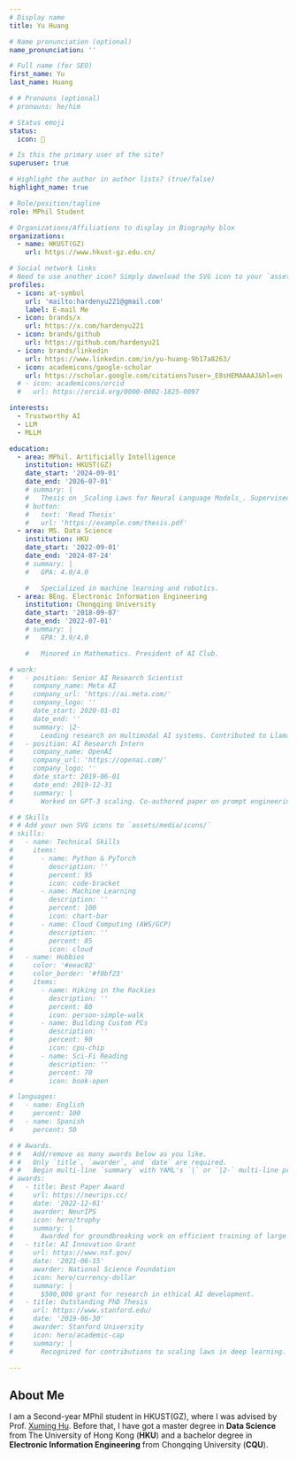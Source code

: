 ```yaml
---
# Display name
title: Yu Huang

# Name pronunciation (optional)
name_pronunciation: ''

# Full name (for SEO)
first_name: Yu
last_name: Huang

# # Pronouns (optional)
# pronouns: he/him

# Status emoji
status:
  icon: 🌙

# Is this the primary user of the site?
superuser: true

# Highlight the author in author lists? (true/false)
highlight_name: true

# Role/position/tagline
role: MPhil Student

# Organizations/Affiliations to display in Biography blox
organizations:
  - name: HKUST(GZ)
    url: https://www.hkust-gz.edu.cn/

# Social network links
# Need to use another icon? Simply download the SVG icon to your `assets/media/icons/` folder.
profiles:
  - icon: at-symbol
    url: 'mailto:hardenyu221@gmail.com'
    label: E-mail Me
  - icon: brands/x
    url: https://x.com/hardenyu221
  - icon: brands/github
    url: https://github.com/hardenyu21
  - icon: brands/linkedin
    url: https://www.linkedin.com/in/yu-huang-9b17a8263/
  - icon: academicons/google-scholar
    url: https://scholar.google.com/citations?user=_E8sHEMAAAAJ&hl=en
  # - icon: academicons/orcid
  #   url: https://orcid.org/0000-0002-1825-0097

interests:
  - Trustworthy AI
  - LLM
  - MLLM

education:
  - area: MPhil. Artificially Intelligence
    institution: HKUST(GZ)
    date_start: '2024-09-01'
    date_end: '2026-07-01'
    # summary: |
    #   Thesis on _Scaling Laws for Neural Language Models_. Supervised by Prof. Andrew Ng. Published 5 papers in NeurIPS and ICML, with 2 best paper awards.
    # button:
    #   text: 'Read Thesis'
    #   url: 'https://example.com/thesis.pdf'
  - area: MS. Data Science
    institution: HKU
    date_start: '2022-09-01'
    date_end: '2024-07-24'
    # summary: |
    #   GPA: 4.0/4.0

    #   Specialized in machine learning and robotics.
  - area: BEng. Electronic Information Engineering
    institution: Chongqing University
    date_start: '2018-09-07'
    date_end: '2022-07-01'
    # summary: |
    #   GPA: 3.9/4.0

    #   Minored in Mathematics. President of AI Club.

# work:
#   - position: Senior AI Research Scientist
#     company_name: Meta AI
#     company_url: 'https://ai.meta.com/'
#     company_logo: ''
#     date_start: 2020-01-01
#     date_end: ''
#     summary: |2-
#       Leading research on multimodal AI systems. Contributed to Llama 2 and other open-source models. 50+ citations in 3 years.
#   - position: AI Research Intern
#     company_name: OpenAI
#     company_url: 'https://openai.com/'
#     company_logo: ''
#     date_start: 2019-06-01
#     date_end: 2019-12-31
#     summary: |
#       Worked on GPT-3 scaling. Co-authored paper on prompt engineering.

# # Skills
# # Add your own SVG icons to `assets/media/icons/`
# skills:
#   - name: Technical Skills
#     items:
#       - name: Python & PyTorch
#         description: ''
#         percent: 95
#         icon: code-bracket
#       - name: Machine Learning
#         description: ''
#         percent: 100
#         icon: chart-bar
#       - name: Cloud Computing (AWS/GCP)
#         description: ''
#         percent: 85
#         icon: cloud
#   - name: Hobbies
#     color: '#eeac02'
#     color_border: '#f0bf23'
#     items:
#       - name: Hiking in the Rockies
#         description: ''
#         percent: 80
#         icon: person-simple-walk
#       - name: Building Custom PCs
#         description: ''
#         percent: 90
#         icon: cpu-chip
#       - name: Sci-Fi Reading
#         description: ''
#         percent: 70
#         icon: book-open

# languages:
#   - name: English
#     percent: 100
#   - name: Spanish
#     percent: 50

# # Awards.
# #   Add/remove as many awards below as you like.
# #   Only `title`, `awarder`, and `date` are required.
# #   Begin multi-line `summary` with YAML's `|` or `|2-` multi-line prefix and indent 2 spaces below.
# awards:
#   - title: Best Paper Award
#     url: https://neurips.cc/
#     date: '2022-12-01'
#     awarder: NeurIPS
#     icon: hero/trophy
#     summary: |
#       Awarded for groundbreaking work on efficient training of large models.
#   - title: AI Innovation Grant
#     url: https://www.nsf.gov/
#     date: '2021-06-15'
#     awarder: National Science Foundation
#     icon: hero/currency-dollar
#     summary: |
#       $500,000 grant for research in ethical AI development.
#   - title: Outstanding PhD Thesis
#     url: https://www.stanford.edu/
#     date: '2019-06-30'
#     awarder: Stanford University
#     icon: hero/academic-cap
#     summary: |
#       Recognized for contributions to scaling laws in deep learning.

---
```


## About Me

I am a Second-year MPhil student in HKUST(GZ), where I was advised by Prof. [Xuming Hu](https://xuminghu.github.io/). Before that, I have got a master degree in **Data Science** from The University of Hong Kong (**HKU**) and a bachelor degree in **Electronic Information Engineering** from Chongqing University (**CQU**).

